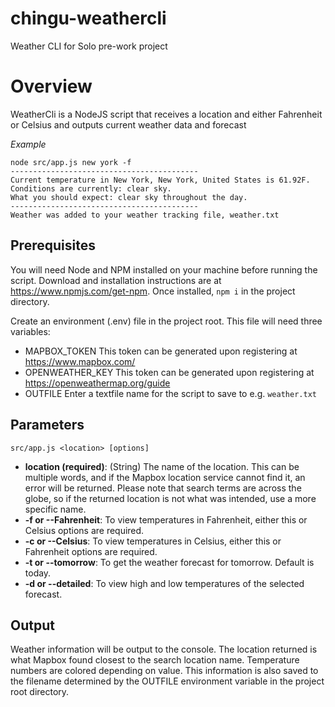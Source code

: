 # chingu-weathercli

Weather CLI for Solo pre-work project

# Overview

WeatherCli is a NodeJS script that receives a location and either Fahrenheit or Celsius and outputs current weather data and forecast

*Example*

```
node src/app.js new york -f
------------------------------------------
Current temperature in New York, New York, United States is 61.92F.
Conditions are currently: clear sky.
What you should expect: clear sky throughout the day.
------------------------------------------
Weather was added to your weather tracking file, weather.txt 
```
## Prerequisites

You will need Node and NPM installed on your machine before running the script. Download and installation instructions are at https://www.npmjs.com/get-npm. Once installed, ```npm i``` in the project directory.

Create an environment (.env) file in the project root. This file will need three variables:

- MAPBOX_TOKEN This token can be generated upon registering at https://www.mapbox.com/
- OPENWEATHER_KEY This token can be generated upon registering at https://openweathermap.org/guide
- OUTFILE Enter a textfile name for the script to save to e.g. ```weather.txt```

## Parameters

```src/app.js <location> [options]```

- **location (required)**: (String) The name of the location. This can be multiple words, and if the Mapbox location service cannot find it, an  error will be returned. Please note that search terms are across the globe, so if the returned location is not what was intended, use a more specific name.
-  **-f or --Fahrenheit**: To view temperatures in Fahrenheit, either this or Celsius options are required.
-  **-c or --Celsius**: To view temperatures in Celsius, either this or Fahrenheit options are required.
-  **-t or --tomorrow**: To get the weather forecast for tomorrow. Default is today.
-  **-d or --detailed**: To view high and low temperatures of the selected forecast.

## Output

Weather information will be output to the console. The location returned is what Mapbox found closest to the search location name. Temperature numbers are colored depending on value. This information is also saved to the filename determined by the OUTFILE environment variable in the project root directory.